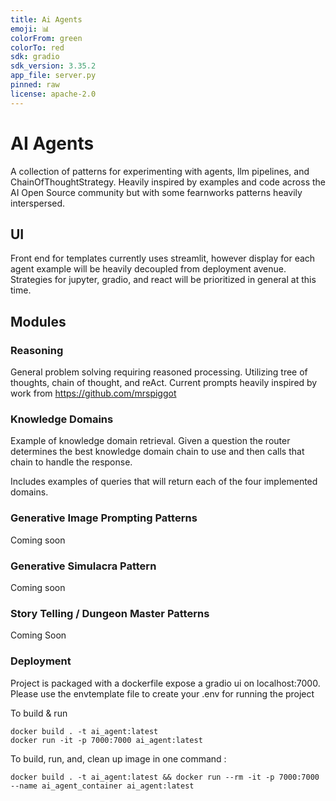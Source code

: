 ```yaml
---
title: Ai Agents
emoji: 📊
colorFrom: green
colorTo: red
sdk: gradio
sdk_version: 3.35.2
app_file: server.py
pinned: raw
license: apache-2.0
---
```


# AI Agents
A collection of patterns for experimenting with agents, llm pipelines, and ChainOfThoughtStrategy. 
Heavily inspired by examples and code across the AI Open Source community but with some fearnworks patterns heavily interspersed. 

## UI
Front end for templates currently uses streamlit, however display for each agent example will be heavily decoupled from deployment avenue. 
Strategies for jupyter, gradio, and react will be prioritized in general at this time. 

## Modules

### Reasoning 

General problem solving requiring reasoned processing. Utilizing tree of thoughts, chain of thought, and reAct. Current prompts heavily inspired by
work from https://github.com/mrspiggot

### Knowledge Domains

Example of knowledge domain retrieval. Given a question the router determines the best knowledge domain chain to use and then calls that chain to handle the response.

Includes examples of queries that will return each of the four implemented domains. 

### Generative Image Prompting Patterns

Coming soon 

### Generative Simulacra Pattern

Coming soon

### Story Telling / Dungeon Master Patterns

Coming Soon 

### Deployment

Project is packaged with a dockerfile expose a gradio ui on localhost:7000. Please use the envtemplate file to create your .env for running the project

To build & run

```
docker build . -t ai_agent:latest
docker run -it -p 7000:7000 ai_agent:latest
```

To build, run, and, clean up image in one command :

```
docker build . -t ai_agent:latest && docker run --rm -it -p 7000:7000 --name ai_agent_container ai_agent:latest
```